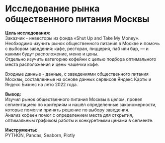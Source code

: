 # Исследование рынка общественного питания Москвы

**Цель исследования:**<br>
Заказчик - инвесторы из фонда «Shut Up and Take My Money». Необходимо изучить рынок общественного питания в Москве и помочь с выбором заведения: кафе, ресторан, пиццерия, паб или бар, — и какими будут расположение, меню и цены.<br>
Отдельно изучить категорию кофейни с целью подбора оптимального места расположения и цены чашечки кофе.

Входные данные - данные, с заведениями общественного питания Москвы, составленные на основе данных сервисов Яндекс Карты и Яндекс Бизнес на лето 2022 года.<br>

**Вывод:**<br>
Изучил рынок общественного питания Москвы в целом, провел сегментациею по критериям и нашёл определенные закономерности, которые помогли принять решение по выбору заведения.<br>
Анализ кофеен помог с определением места для открытия, оптимальным графиком работы и конкуретными ценами в сегменте.<br>

**Инструменты:**<br>
  PYTHON, Pandas, Seaborn, Plotly
